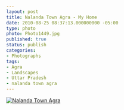 ```yaml
---
layout: post
title: Nalanda Town Agra - My Home
date: 2010-08-25 08:37:13.000000000 -05:00
type: photo
photo: Photo1449.jpg
published: true
status: publish
categories:
- Photographs
tags:
- Agra
- Landscapes
- Uttar Pradesh
- nalanda town agra
---
```

<p><a href="http://wp.me/pYkEV-2j"><img src="{{ site.url }}/assets/images/Photo1449.jpg" alt="Nalanda Town Agra" /></a></p>
